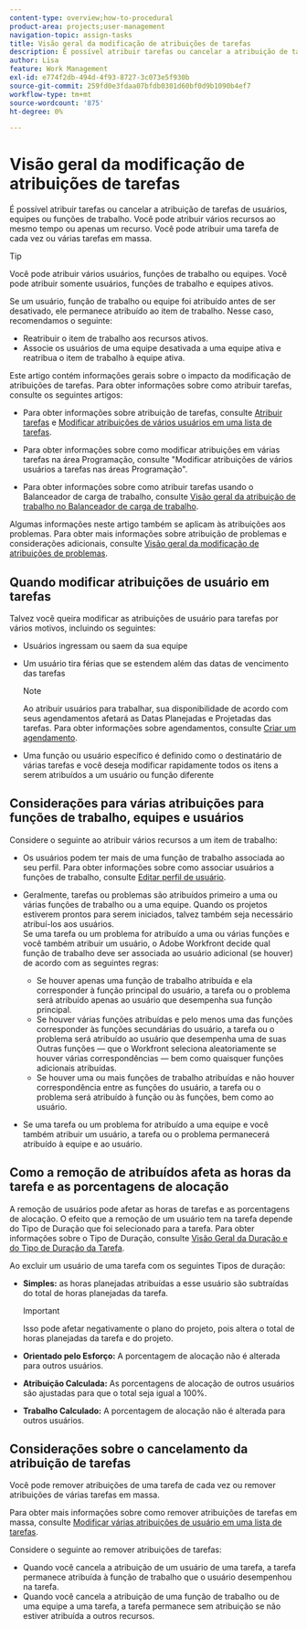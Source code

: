```yaml
---
content-type: overview;how-to-procedural
product-area: projects;user-management
navigation-topic: assign-tasks
title: Visão geral da modificação de atribuições de tarefas
description: É possível atribuir tarefas ou cancelar a atribuição de tarefas de usuários, equipes ou funções de trabalho. Você pode atribuir vários recursos ao mesmo tempo ou apenas um recurso. Você pode atribuir uma tarefa de cada vez ou várias tarefas em massa.
author: Lisa
feature: Work Management
exl-id: e774f2db-494d-4f93-8727-3c073e5f930b
source-git-commit: 259fd0e3fdaa07bfdb0301d60bf0d9b1090b4ef7
workflow-type: tm+mt
source-wordcount: '875'
ht-degree: 0%

---
```


# Visão geral da modificação de atribuições de tarefas

É possível atribuir tarefas ou cancelar a atribuição de tarefas de usuários, equipes ou funções de trabalho. Você pode atribuir vários recursos ao mesmo tempo ou apenas um recurso. Você pode atribuir uma tarefa de cada vez ou várias tarefas em massa.

>[!TIP]
>
>Você pode atribuir vários usuários, funções de trabalho ou equipes. Você pode atribuir somente usuários, funções de trabalho e equipes ativos.
>
>Se um usuário, função de trabalho ou equipe foi atribuído antes de ser desativado, ele permanece atribuído ao item de trabalho. Nesse caso, recomendamos o seguinte:
>
>* Reatribuir o item de trabalho aos recursos ativos.
>* Associe os usuários de uma equipe desativada a uma equipe ativa e reatribua o item de trabalho à equipe ativa.
>

Este artigo contém informações gerais sobre o impacto da modificação de atribuições de tarefas. Para obter informações sobre como atribuir tarefas, consulte os seguintes artigos:

* Para obter informações sobre atribuição de tarefas, consulte [Atribuir tarefas](../../../manage-work/tasks/assign-tasks/assign-tasks.md) e [Modificar atribuições de vários usuários em uma lista de tarefas](../../../manage-work/tasks/assign-tasks/modify-multiple-assignments-in-task-list.md).

* Para obter informações sobre como modificar atribuições em várias tarefas na área Programação, consulte &quot;Modificar atribuições de vários usuários a tarefas nas áreas Programação&quot;.
* Para obter informações sobre como atribuir tarefas usando o Balanceador de carga de trabalho, consulte [Visão geral da atribuição de trabalho no Balanceador de carga de trabalho](../../../resource-mgmt/workload-balancer/assign-work-in-workload-balancer.md).

Algumas informações neste artigo também se aplicam às atribuições aos problemas. Para obter mais informações sobre atribuição de problemas e considerações adicionais, consulte [Visão geral da modificação de atribuições de problemas](../../../manage-work/issues/manage-issues/modify-issue-assignments-overview.md).

## Quando modificar atribuições de usuário em tarefas

Talvez você queira modificar as atribuições de usuário para tarefas por vários motivos, incluindo os seguintes:

* Usuários ingressam ou saem da sua equipe
* Um usuário tira férias que se estendem além das datas de vencimento das tarefas

  >[!NOTE]
  >
  >Ao atribuir usuários para trabalhar, sua disponibilidade de acordo com seus agendamentos afetará as Datas Planejadas e Projetadas das tarefas. Para obter informações sobre agendamentos, consulte [Criar um agendamento](../../../administration-and-setup/set-up-workfront/configure-timesheets-schedules/create-schedules.md).

* Uma função ou usuário específico é definido como o destinatário de várias tarefas e você deseja modificar rapidamente todos os itens a serem atribuídos a um usuário ou função diferente

## Considerações para várias atribuições para funções de trabalho, equipes e usuários

Considere o seguinte ao atribuir vários recursos a um item de trabalho:

* Os usuários podem ter mais de uma função de trabalho associada ao seu perfil. Para obter informações sobre como associar usuários a funções de trabalho, consulte [Editar perfil de usuário](../../../administration-and-setup/add-users/create-and-manage-users/edit-a-users-profile.md).

* Geralmente, tarefas ou problemas são atribuídos primeiro a uma ou várias funções de trabalho ou a uma equipe. Quando os projetos estiverem prontos para serem iniciados, talvez também seja necessário atribuí-los aos usuários.\
  Se uma tarefa ou um problema for atribuído a uma ou várias funções e você também atribuir um usuário, o Adobe Workfront decide qual função de trabalho deve ser associada ao usuário adicional (se houver) de acordo com as seguintes regras:

   * Se houver apenas uma função de trabalho atribuída e ela corresponder à função principal do usuário, a tarefa ou o problema será atribuído apenas ao usuário que desempenha sua função principal.
   * Se houver várias funções atribuídas e pelo menos uma das funções corresponder às funções secundárias do usuário, a tarefa ou o problema será atribuído ao usuário que desempenha uma de suas Outras funções — que o Workfront seleciona aleatoriamente se houver várias correspondências — bem como quaisquer funções adicionais atribuídas.
   * Se houver uma ou mais funções de trabalho atribuídas e não houver correspondência entre as funções do usuário, a tarefa ou o problema será atribuído à função ou às funções, bem como ao usuário.

* Se uma tarefa ou um problema for atribuído a uma equipe e você também atribuir um usuário, a tarefa ou o problema permanecerá atribuído à equipe e ao usuário.

## Como a remoção de atribuídos afeta as horas da tarefa e as porcentagens de alocação

A remoção de usuários pode afetar as horas de tarefas e as porcentagens de alocação. O efeito que a remoção de um usuário tem na tarefa depende do Tipo de Duração que foi selecionado para a tarefa. Para obter informações sobre o Tipo de Duração, consulte [Visão Geral da Duração e do Tipo de Duração da Tarefa](../../../manage-work/tasks/taskdurtn/task-duration-and-duration-type.md).

Ao excluir um usuário de uma tarefa com os seguintes Tipos de duração:

* **Simples:** as horas planejadas atribuídas a esse usuário são subtraídas do total de horas planejadas da tarefa.

  >[!IMPORTANT]
  >
  >Isso pode afetar negativamente o plano do projeto, pois altera o total de horas planejadas da tarefa e do projeto.

* **Orientado pelo Esforço:** A porcentagem de alocação não é alterada para outros usuários.
* **Atribuição Calculada:** As porcentagens de alocação de outros usuários são ajustadas para que o total seja igual a 100%.
* **Trabalho Calculado:** A porcentagem de alocação não é alterada para outros usuários.

## Considerações sobre o cancelamento da atribuição de tarefas

Você pode remover atribuições de uma tarefa de cada vez ou remover atribuições de várias tarefas em massa.

Para obter mais informações sobre como remover atribuições de tarefas em massa, consulte [Modificar várias atribuições de usuário em uma lista de tarefas](../../../manage-work/tasks/assign-tasks/modify-multiple-assignments-in-task-list.md).

Considere o seguinte ao remover atribuições de tarefas:

* Quando você cancela a atribuição de um usuário de uma tarefa, a tarefa permanece atribuída à função de trabalho que o usuário desempenhou na tarefa.
* Quando você cancela a atribuição de uma função de trabalho ou de uma equipe a uma tarefa, a tarefa permanece sem atribuição se não estiver atribuída a outros recursos.
